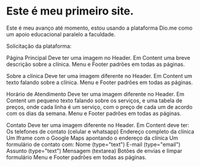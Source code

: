 # Este é meu primeiro site.
Este é meu avanço até momento, estou usando a plataforma Dio.me como um apoio educacional paralelo a faculdade.

Solicitação da plataforma:

Página Principal
  Deve ter uma imagem no Header.
  Em Content uma breve descrição sobre a clínica.
  Menu e Footer padrões em todas as páginas.
  
Sobre a clínica
  Deve ter uma imagem diferente no Header.
  Em Content um texto falando sobre a clínica.
  Menu e Footer padrões em todas as páginas.
  
Horário de Atendimento
  Deve ter uma imagem diferente no Header.
  Em Content um pequeno texto falando sobre os serviços, e uma tabela de preços, onde cada linha é um serviço, com o preço de cada um de acordo com os dias da semana.
  Menu e Footer padrões em todas as páginas.
  
  Contato
Deve ter uma imagem diferente no Header.
Em Content deve ter:
Os telefones de contato (celular e whatsapp)
Endereço completo da clínica
Um Iframe com o Google Maps apontando o endereço da clínica
Um formulário de contato com:
Nome (type="text")
E-mail (type="email")
Assunto (type="text")
Mensagem (textarea)
Botões de envias e limpar formulário
Menu e Footer padrões em todas as páginas.
